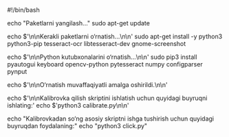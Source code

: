 #!/bin/bash

echo "Paketlarni yangilash..."
sudo apt-get update

echo $'\n\nKerakli paketlarni o‘rnatish...\n\n'
sudo apt-get install -y python3 python3-pip tesseract-ocr libtesseract-dev gnome-screenshot

echo $'\n\nPython kutubxonalarini o‘rnatish...\n\n'
sudo pip3 install pyautogui keyboard opencv-python pytesseract numpy configparser pynput

echo $'\n\nO‘rnatish muvaffaqiyatli amalga oshirildi.\n\n'

echo $'\n\nKalibrovka qilish skriptini ishlatish uchun quyidagi buyruqni ishlating:'
echo $'python3 calibrate.py\n\n'

echo "Kalibrovkadan so‘ng asosiy skriptni ishga tushirish uchun quyidagi buyruqdan foydalaning:"
echo "python3 click.py"
